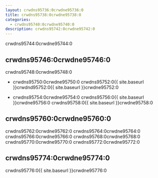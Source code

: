 ```yaml
---
layout: crwdns95736:0crwdne95736:0
title: crwdns95738:0crwdne95738:0
categories:
  - crwdns95740:0crwdne95740:0
description: crwdns95742:0crwdne95742:0
---
```

crwdns95744:0crwdne95744:0

## crwdns95746:0crwdne95746:0

crwdns95748:0crwdne95748:0

- crwdns95750:0crwdne95750:0 crwdns95752:0{{ site.baseurl }}crwdnd95752:0{{ site.baseurl }}crwdne95752:0

- crwdns95754:0crwdne95754:0 crwdns95756:0{{ site.baseurl }}crwdne95756:0 crwdns95758:0{{ site.baseurl }}crwdne95758:0

## crwdns95760:0crwdne95760:0

crwdns95762:0crwdne95762:0 crwdns95764:0crwdne95764:0 crwdns95766:0crwdne95766:0 crwdns95768:0crwdne95768:0 crwdns95770:0crwdne95770:0 crwdns95772:0crwdne95772:0

## crwdns95774:0crwdne95774:0

crwdns95776:0{{ site.baseurl }}crwdne95776:0